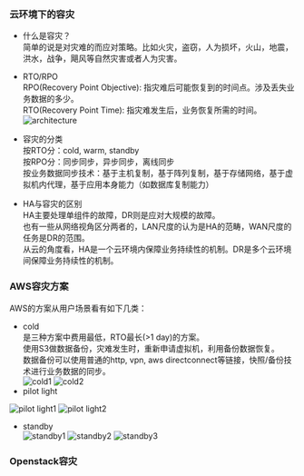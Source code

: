 ### 云环境下的容灾  
+ 什么是容灾？  
简单的说是对灾难的而应对策略。比如火灾，盗窃，人为损坏，火山，地震，洪水，战争，飓风等自然灾害或者人为灾害。  

+ RTO/RPO  
RPO(Recovery Point Objective): 指灾难后可能恢复到的时间点。涉及丢失业务数据的多少。  
RTO(Recovery Point Time): 指灾难发生后，业务恢复所需的时间。  
![architecture](http://redhatstackblog.files.wordpress.com/2013/11/recovery-point-objective-and-recover-time-objective.png)  

+ 容灾的分类  
按RTO分：cold, warm, standby   
按RPO分：同步同步，异步同步，离线同步  
按业务数据同步技术：基于主机复制，基于阵列复制，基于存储网络，基于虚拟机内代理，基于应用本身能力（如数据库复制能力） 

+ HA与容灾的区别   
HA主要处理单组件的故障，DR则是应对大规模的故障。   
也有一些从网络视角区分两者的，LAN尺度的认为是HA的范畴，WAN尺度的任务是DR的范围。  
从云的角度看，HA是一个云环境内保障业务持续性的机制。DR是多个云环境间保障业务持续性的机制。  

### AWS容灾方案  
AWS的方案从用户场景看有如下几类：  
+ cold  
是三种方案中费用最低，RTO最长(>1 day)的方案。  
使用S3做数据备份，灾难发生时，重新申请虚拟机，利用备份数据恢复。  
数据备份可以使用普通的http, vpn, aws directconnect等链接，快照/备份技术进行业务数据的同步。  
![cold1](http://cdn.blog.celingest.com/wp-content/uploads/2013/03/AwsBackupRestore1-512x281.png)
![cold2](http://cdn.blog.celingest.com/wp-content/uploads/2013/03/AwsBackupRestore2-512x380.png)
+ pilot light   

![pilot light1](http://cdn.blog.celingest.com/wp-content/uploads/2013/03/AwsPilotLightOff-512x336.png)
![pilot light2](http://cdn.blog.celingest.com/wp-content/uploads/2013/03/AwsPilotLightOn-512x326.png)
+ standby   
![standby1](http://cdn.blog.celingest.com/wp-content/uploads/2013/03/FullyWorkingLCStandby-Normal-512x326.png)
![standby2](http://cdn.blog.celingest.com/wp-content/uploads/2013/03/FullyWorkingLCStandbyFaultyLOW-512x326.png)
![standby3](http://cdn.blog.celingest.com/wp-content/uploads/2013/03/FullyWorkingLCStandbyFaultyFULL-512x326.png)
### Openstack容灾    

